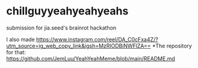 # chillguyyeahyeahyeahs
submission for jia.seed's brainrot hackathon

I also made https://www.instagram.com/reel/DA_C0cFxa4Z/?utm_source=ig_web_copy_link&igsh=MzRlODBiNWFlZA==
*The repository for that: https://github.com/JemLuu/YeahYeahMeme/blob/main/README.md

